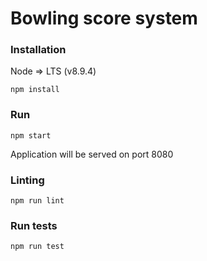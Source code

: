 # Bowling score system

### Installation

Node => LTS (v8.9.4)

```
npm install
```

### Run

```
npm start
```

Application will be served on port 8080

### Linting

```
npm run lint
```

### Run tests

```
npm run test
```
